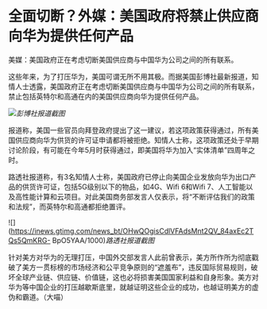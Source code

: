 # 全面切断？外媒：美国政府将禁止供应商向华为提供任何产品

美媒：美国政府正在考虑切断美国供应商与中国华为公司之间的所有联系。

这些年来，为了打压华为，美国可谓无所不用其极。而据美国彭博社最新报道，知情人士透露，美国政府正在考虑切断美国供应商与中国华为公司之间的所有联系，禁止包括英特尔和高通在内的美国供应商向华为提供任何产品。

![](https://inews.gtimg.com/news_bt/OwoHMYcEpYLtv3KtCbLkbHnATf6eCXlXa0FRc_JxD5QssAA/1000)_彭博社报道截图_

报道称，美国一些官员向拜登政府提出了这一建议，若这项政策获得通过，所有美国供应商向华为供货的许可证申请都将被拒绝。知情人士称，这项政策还处于早期讨论阶段，有可能在今年5月时获得通过，即美国将华为加入“实体清单”四周年之时。

路透社报道称，有3名知情人士称，美国政府已停止向美国企业发放向华为出口产品的供货许可证，包括5G级别以下的物品，如4G、Wifi 6和Wifi
7、人工智能以及高性能计算和云项目。对此美国商务部发言人仅表示，将“不断评估我们的政策和法规”，而英特尔和高通都拒绝置评。

![](https://inews.gtimg.com/news_bt/OHwQOgisCdlVFAdsMnt2QV_84axEc2TQs5QmKRG-
BpO5YAA/1000)_路透社报道截图_

针对美方对华为的无理打压，中国外交部发言人此前曾表示，美方所作所为彻底戳破了美方一贯标榜的市场经济和公平竞争原则的“遮羞布”，违反国际贸易规则，破坏全球产业链、供应链、价值链，这也必将损害美国国家利益和自身形象。美方对华为等中国企业的打压越歇斯底里，就越证明这些企业的成功，也越证明美方的虚伪和霸道。（大喵）

